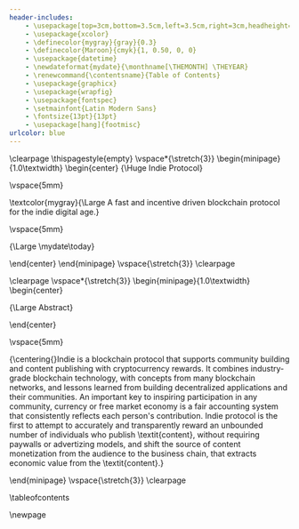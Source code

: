 ```yaml
---
header-includes:
    - \usepackage[top=3cm,bottom=3.5cm,left=3.5cm,right=3cm,headheight=20pt,headsep=30pt,footnotesep=1.5\baselineskip]{geometry}
    - \usepackage{xcolor}
    - \definecolor{mygray}{gray}{0.3}
    - \definecolor{Maroon}{cmyk}{1, 0.50, 0, 0}
    - \usepackage{datetime}
    - \newdateformat{mydate}{\monthname[\THEMONTH] \THEYEAR}
    - \renewcommand{\contentsname}{Table of Contents}
    - \usepackage{graphicx}
    - \usepackage{wrapfig}
    - \usepackage{fontspec}
    - \setmainfont{Latin Modern Sans}
    - \fontsize{13pt}{13pt}
    - \usepackage[hang]{footmisc}
urlcolor: blue
---
```


\clearpage
\thispagestyle{empty}
\vspace*{\stretch{3}}
\begin{minipage}{1.0\textwidth}
\begin{center}
{\Huge Indie Protocol}

\vspace{5mm}

\textcolor{mygray}{\Large A fast and incentive driven blockchain protocol for the indie digital age.}

\vspace{5mm}

{\Large \mydate\today}

\end{center}
\end{minipage}
\vspace{\stretch{3}}
\clearpage

\clearpage
\vspace*{\stretch{3}}
\begin{minipage}{1.0\textwidth}
\begin{center}

{\Large Abstract}

\end{center}

\vspace{5mm}

{\centering{}Indie is a blockchain protocol that supports community building and content publishing with cryptocurrency rewards. It combines industry-grade blockchain technology, with concepts from many blockchain networks, and lessons learned from building decentralized applications and their communities. An important key to inspiring participation in any community, currency or free market economy is a fair accounting system that consistently reflects each person's contribution. Indie protocol is the first to attempt to accurately and transparently reward an unbounded number of individuals who publish \textit{content}, without requiring paywalls or advertizing models, and shift the source of content monetization from the audience to the business chain, that extracts economic value from the \textit{content}.}

\end{minipage}
\vspace{\stretch{3}}
\clearpage

\tableofcontents

\newpage
